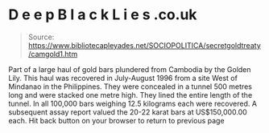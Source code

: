 # D e e p B l a c k L i e s .co.uk

> Source: https://www.bibliotecapleyades.net/SOCIOPOLITICA/secretgoldtreaty/camgold1.htm

Part of a large haul of gold bars
plundered from Cambodia by the Golden Lily. This
haul was recovered in July-August 1996 from a site
West of Mindanao in the Philippines. They were
concealed in a tunnel 500 metres long and were stacked
one metre high. They lined the entire length of
the tunnel. In
all 100,000 bars weighing 12.5 kilograms each were
recovered. A subsequent assay report valued the
20-22 karat bars at US$150,000.00
each.
Hit back button on your browser to return to previous page
